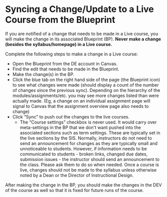 # Syncing a Change/Update to a Live Course from the Blueprint
If you are notified of a change that needs to be made in a Live course, you will make the change in its associated Blueprint (BP). **Never make a change (besides the syllabus/homepage) in a Live course.**

Complete the following steps to make a change in a Live course:
- Open the Blueprint from the DE account in Canvas.
- Find the edit that needs to be made in the Blueprint.
- Make the change(s) in the BP.
- Click the blue tab on the right hand side of the page (the Blueprint icon) to see what changes were made (should display a count of the number of changes since the previous sync). Depending on the hierarchy of the modules/assignments/etc. you may see more changes listed than were actually made. (Eg, a change on an individual assignment page will signal to Canvas that the assignment overview page also needs to change)
- Click “Sync” to push out the changes to the live courses.
  - The “Course settings” checkbox is never used. It would carry over meta-settings in the BP that we don't want pushed into the associated sections such as term settings. These are typically set in the live sections by the SIS.
Normally, instructors do not need to send an announcement for changes as they are typically small and unnoticeable to students. However, if information needs to be communicated to students - broken links, changed due dates, submission issues - the instructor should send an announcement to the class. Please ask them to do so when needed. Once a course is live, changes should not be made to the syllabus unless otherwise noted by a Dean or the Director of Instructional Design.

After making the change in the BP, you should make the changes in the DEV of the course as well so that it is fixed for future runs of the course. 



